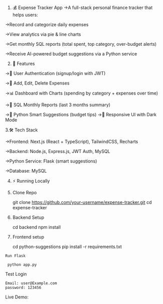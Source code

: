 1. 💰 Expense Tracker App
 ->A full-stack personal finance tracker that helps users:

 ->Record and categorize daily expenses

 ->View analytics via pie & line charts

 ->Get monthly SQL reports (total spent, top category, over-budget alerts)

 ->Receive AI-powered budget suggestions via a Python service

2. 🚀 Features

 ->🔐 User Authentication (signup/login with JWT)

 ->📝 Add, Edit, Delete Expenses
 
 ->📊 Dashboard with Charts (spending by category + expenses over time)

 ->📑 SQL Monthly Reports (last 3 months summary)

 ->🤖 Python Smart Suggestions (budget tips)
 ->🌙 Responsive UI with Dark Mode

3.🛠️ Tech Stack
  
 ->Frontend: Next.js (React + TypeScript), TailwindCSS, Recharts

 ->Backend: Node.js, Express.js, JWT Auth, MySQL

 ->Python Service: Flask (smart suggestions)

 ->Database: MySQL

4. ⚡ Running Locally

  1. Clone Repo
     
     git clone https://github.com/your-username/expense-tracker.git
     cd expense-tracker

  2. Backend Setup

     cd backend
     npm install  

  3. Frontend setup

     cd python-suggestions
     pip install -r requirements.txt  

    Run Flask

     python app.py  

   Test Login

    Email: user@Example.com
    password: 123456

   Live Demo:   